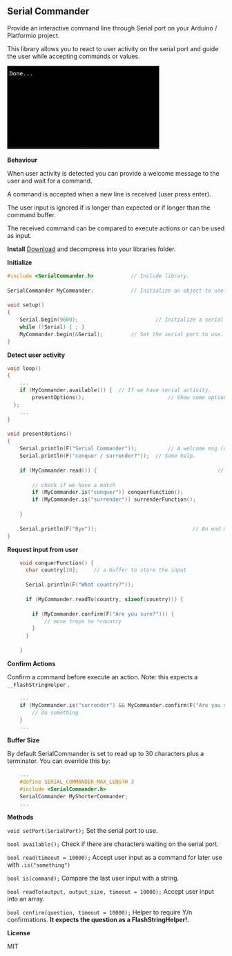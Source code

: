 
Serial Commander
-------------------------------

Provide an interactive command line through Serial port on your Arduino / Platformio project.

This library allows you to react to user activity on the serial port and guide the user while accepting commands or values.

![Serial](terminal.gif)

**Behaviour**

When user activity is detected you can provide a welcome message to the user and wait for a command.

A command is accepted when a new line is received (user press enter).

The user input is ignored if is longer than expected or if longer than the command buffer.

The received command can be compared to execute actions or can be used as input.

**Install**
[Download](https://github.com/cristianszwarc/SerialCommander/archive/master.zip) and decompress into your libraries folder.

**Initialize**

```C++
#include <SerialCommander.h>			// Include library.

SerialCommander MyCommander;			// Initialize an object to use.

void setup()
{
	Serial.begin(9600);							// Initialize a serial port.
	while (!Serial) { ; }
	MyCommander.begin(&Serial);			// Set the serial port to use.
}
```

**Detect user activity**

```C++
void loop()
{
	...
	if (MyCommander.available()) {  // If we have serial activity.
		presentOptions();							// Show some options to the user.
  };
	...
}

void presentOptions()
{
	Serial.println(F("Serial Commander"));			// A welcome msg (optional)
	Serial.println(F("conquer / surrender?"));	// Some help.

	if (MyCommander.read()) {										// Wait for user input.

		// check if we have a match
		if (MyCommander.is("conquer")) conquerFunction();
		if (MyCommander.is("surrender")) surrenderFunction();

	}

	Serial.println(F("Bye"));								// An end msg (optional)
}
```

**Request input from user**

```C++
	void conquerFunction() {
	  char country[10]; 	// a buffer to store the input

	  Serial.println(F("What country?"));

	  if (MyCommander.readTo(country, sizeof(country))) {

	    if (MyCommander.confirm(F("Are you sure?"))) {
	        // move trops to *country
	    }
	  }

	}
```

**Confirm Actions**

Confirm a command before execute an action.
Note: this expects a ```__FlashStringHelper``` .
```C++
	...
	if (MyCommander.is("surrender") && MyCommander.confirm(F("Are you sure?")) {
		// do something
	}
	...
```

**Buffer Size**

By default SerialCommander is set to read up to 30 characters plus a terminator.
You can override this by:
```C++
	...
	#define SERIAL_COMMANDER_MAX_LENGTH 3
	#include <SerialCommander.h>
	SerialCommander MyShorterCommander;
	...

```

**Methods**

```void setPort(SerialPort);``` Set the serial port to use.

```bool available();```	Check if there are characters waiting on the serial port.

```bool read(timeout = 10000);``` Accept user input as a command for later use with ```.is("something")```

```bool is(command);``` Compare the last user input with a string.

```bool readTo(output, output_size, timeout = 10000);```	Accept user input into an array.

```bool confirm(question, timeout = 10000);``` Helper to require Y/n confirmations. **It expects the question as a FlashStringHelper!**.

**License**

MIT
